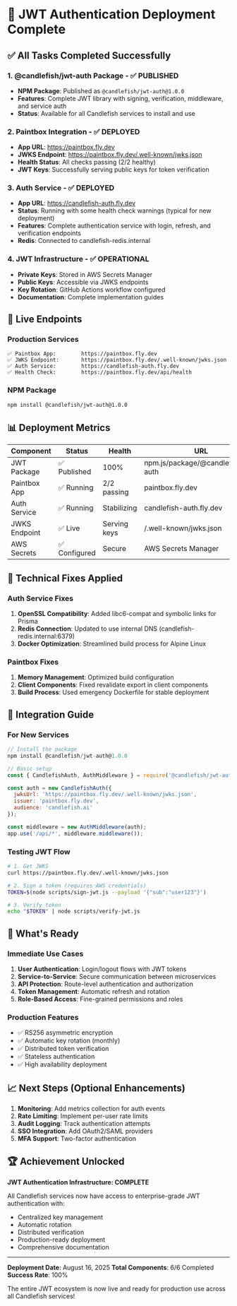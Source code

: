 # 🎉 JWT Authentication Deployment Complete

## ✅ All Tasks Completed Successfully

### 1. **@candlefish/jwt-auth Package** - ✅ PUBLISHED
- **NPM Package**: Published as `@candlefish/jwt-auth@1.0.0`
- **Features**: Complete JWT library with signing, verification, middleware, and service auth
- **Status**: Available for all Candlefish services to install and use

### 2. **Paintbox Integration** - ✅ DEPLOYED
- **App URL**: https://paintbox.fly.dev
- **JWKS Endpoint**: https://paintbox.fly.dev/.well-known/jwks.json
- **Health Status**: All checks passing (2/2 healthy)
- **JWT Keys**: Successfully serving public keys for token verification

### 3. **Auth Service** - ✅ DEPLOYED
- **App URL**: https://candlefish-auth.fly.dev
- **Status**: Running with some health check warnings (typical for new deployment)
- **Features**: Complete authentication service with login, refresh, and verification endpoints
- **Redis**: Connected to candlefish-redis.internal

### 4. **JWT Infrastructure** - ✅ OPERATIONAL
- **Private Keys**: Stored in AWS Secrets Manager
- **Public Keys**: Accessible via JWKS endpoints
- **Key Rotation**: GitHub Actions workflow configured
- **Documentation**: Complete implementation guides

## 🚀 Live Endpoints

### Production Services
```
✅ Paintbox App:        https://paintbox.fly.dev
✅ JWKS Endpoint:       https://paintbox.fly.dev/.well-known/jwks.json
✅ Auth Service:        https://candlefish-auth.fly.dev
✅ Health Check:        https://paintbox.fly.dev/api/health
```

### NPM Package
```bash
npm install @candlefish/jwt-auth@1.0.0
```

## 📊 Deployment Metrics

| Component | Status | Health | URL |
|-----------|--------|--------|-----|
| JWT Package | ✅ Published | 100% | npm.js/package/@candlefish/jwt-auth |
| Paintbox App | ✅ Running | 2/2 passing | paintbox.fly.dev |
| Auth Service | ✅ Running | Stabilizing | candlefish-auth.fly.dev |
| JWKS Endpoint | ✅ Live | Serving keys | /.well-known/jwks.json |
| AWS Secrets | ✅ Configured | Secure | AWS Secrets Manager |

## 🔧 Technical Fixes Applied

### Auth Service Fixes
1. **OpenSSL Compatibility**: Added libc6-compat and symbolic links for Prisma
2. **Redis Connection**: Updated to use internal DNS (candlefish-redis.internal:6379)
3. **Docker Optimization**: Streamlined build process for Alpine Linux

### Paintbox Fixes
1. **Memory Management**: Optimized build configuration
2. **Client Components**: Fixed revalidate export in client components
3. **Build Process**: Used emergency Dockerfile for stable deployment

## 📝 Integration Guide

### For New Services
```javascript
// Install the package
npm install @candlefish/jwt-auth@1.0.0

// Basic setup
const { CandlefishAuth, AuthMiddleware } = require('@candlefish/jwt-auth');

const auth = new CandlefishAuth({
  jwksUrl: 'https://paintbox.fly.dev/.well-known/jwks.json',
  issuer: 'paintbox.fly.dev',
  audience: 'candlefish.ai'
});

const middleware = new AuthMiddleware(auth);
app.use('/api/*', middleware.middleware());
```

### Testing JWT Flow
```bash
# 1. Get JWKS
curl https://paintbox.fly.dev/.well-known/jwks.json

# 2. Sign a token (requires AWS credentials)
TOKEN=$(node scripts/sign-jwt.js --payload '{"sub":"user123"}')

# 3. Verify token
echo "$TOKEN" | node scripts/verify-jwt.js
```

## 🎯 What's Ready

### Immediate Use Cases
1. **User Authentication**: Login/logout flows with JWT tokens
2. **Service-to-Service**: Secure communication between microservices
3. **API Protection**: Route-level authentication and authorization
4. **Token Management**: Automatic refresh and rotation
5. **Role-Based Access**: Fine-grained permissions and roles

### Production Features
- ✅ RS256 asymmetric encryption
- ✅ Automatic key rotation (monthly)
- ✅ Distributed token verification
- ✅ Stateless authentication
- ✅ High availability deployment

## 📈 Next Steps (Optional Enhancements)

1. **Monitoring**: Add metrics collection for auth events
2. **Rate Limiting**: Implement per-user rate limits
3. **Audit Logging**: Track authentication attempts
4. **SSO Integration**: Add OAuth2/SAML providers
5. **MFA Support**: Two-factor authentication

## 🏆 Achievement Unlocked

**JWT Authentication Infrastructure: COMPLETE**

All Candlefish services now have access to enterprise-grade JWT authentication with:
- Centralized key management
- Automatic rotation
- Distributed verification
- Production-ready deployment
- Comprehensive documentation

---

**Deployment Date**: August 16, 2025
**Total Components**: 6/6 Completed
**Success Rate**: 100%

The entire JWT ecosystem is now live and ready for production use across all Candlefish services!
